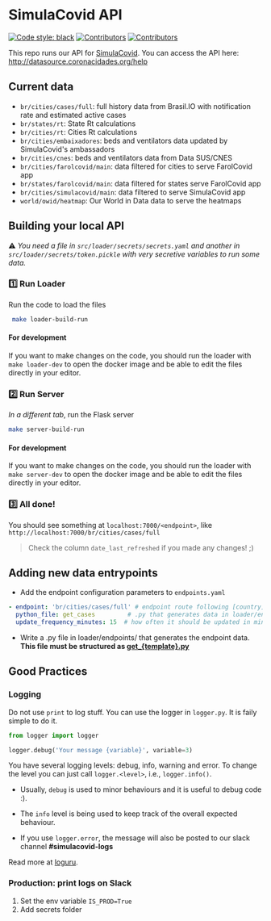 # SimulaCovid API

<p align="left">
<a href="https://github.com/psf/black"><img alt="Code style: black" src="https://img.shields.io/badge/code%20style-black-000000.svg"></a> <a href="https://github.com/ImpulsoGov/simulacovid-datasource/graphs/contributors"><img alt="Contributors" src="https://img.shields.io/github/contributors/ImpulsoGov/simulacovid-datasource"></a> <a href=""><img alt="Contributors" src="https://img.shields.io/github/last-commit/ImpulsoGov/simulacovid-datasource/master?label=last%20updated%20%28master%29"></a>
</p>



This repo runs our API for [SimulaCovid](simulacovid.coronacidades.org). You can access the API here: http://datasource.coronacidades.org/help

## Current data

- `br/cities/cases/full`: full history data from Brasil.IO with notification rate and estimated active cases
- `br/states/rt`: State Rt calculations
- `br/cities/rt`: Cities Rt calculations
- `br/cities/embaixadores`: beds and ventilators data updated by SimulaCovid's ambassadors
- `br/cities/cnes`: beds and ventilators data from Data SUS/CNES
- `br/cities/farolcovid/main`: data filtered for cities to serve FarolCovid app
- `br/states/farolcovid/main`: data filtered for states serve FarolCovid app
- `br/cities/simulacovid/main`: data filtered to serve SimulaCovid app
- `world/owid/heatmap`: Our World in Data data to serve the heatmaps


## Building your local API

⚠️ *You need a file in `src/loader/secrets/secrets.yaml` and another in `src/loader/secrets/token.pickle` with very secretive variables to run some data.*

### 1️⃣ Run Loader 

Run the code to load the files

```bash
 make loader-build-run
```

#### For development

If you want to make changes on the code, you should run the loader with `make loader-dev` to open the docker image and be able to edit the files directly in your editor.


### 2️⃣ Run Server

*In a different tab*, run the Flask server

```bash
make server-build-run
```

#### For development

If you want to make changes on the code, you should run the loader with `make server-dev` to open the docker image and be able to edit the files directly in your editor.

### 3️⃣ All done!
You should see something at `localhost:7000/<endpoint>`, like `http://localhost:7000/br/cities/cases/full` 

> Check the column `date_last_refreshed` if you made any changes! ;)

## Adding new data entrypoints


- Add the endpoint configuration parameters to `endpoints.yaml`

```yaml
- endpoint: 'br/cities/cases/full' # endpoint route following [country]/[unit]/[content]
  python_file: get_cases         # .py that generates data in loader/endpoints/
  update_frequency_minutes: 15  # how often it should be updated in minutes
```

- Write a .py file in loader/endpoints/ that generates the endpoint data. **This file must be structured as [get_{template}.py](/src/loader/endpoints/get_{template}.py)**


## Good Practices

### Logging

Do not use `print` to log stuff. You can use the logger in `logger.py`. 
It is faily simple to do it.

```python
from logger import logger

logger.debug('Your message {variable}', variable=3)
```

You have several logging levels: debug, info, warning and error. To change the level 
you can just call `logger.<level>`, i.e., `logger.info()`.

- Usually, `debug` is used to minor behaviours and it is useful to debug code :).

- The `info` level is being used to keep track of the overall expected behaviour.

- If you use `logger.error`, the message will also be posted to our slack channel **#simulacovid-logs**

Read more at [loguru](https://github.com/Delgan/loguru).

### Production: print logs on Slack

1. Set the env variable `IS_PROD=True`
2. Add secrets folder